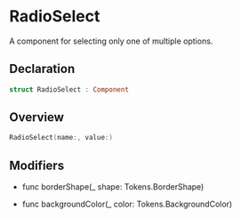 # RadioSelect

A component for selecting only one of multiple options.

## Declaration

```swift
struct RadioSelect : Component
```

## Overview

```swift
RadioSelect(name:, value:)
```

## Modifiers

- func borderShape(_ shape: Tokens.BorderShape)

- func backgroundColor(_ color: Tokens.BackgroundColor)
